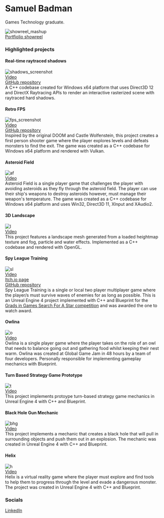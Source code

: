 # Samuel Badman
Games Technology graduate.

![showreel_mashup](https://user-images.githubusercontent.com/72559002/177298693-e6a86dbf-667d-4631-a829-0e76709fd61d.png)  
[Portfiolio showreel](https://www.youtube.com/watch?v=1e-Ch_J7K_M)

### Highlighted projects
#### Real-time raytraced shadows
![shadows_screenshot](https://user-images.githubusercontent.com/72559002/177293251-f14cd0e4-77f5-4fb9-837c-6c2064a4f161.png)  
[Video](https://youtu.be/IxytN35cD3k)  
[GitHub repository](https://github.com/samuelbadman/Raster-raytrace-hybrid-renderer)  
A C++ codebase created for Windows x64 platform that uses Direct3D 12 and DirectX Raytracing APIs to render an interactive rasterized scene with raytraced hard shadows.

#### Retro FPS
![fps_screenshot](https://user-images.githubusercontent.com/72559002/177293014-43fa308e-51ca-43b0-88fa-1a71f15e4c1c.png)  
[Video](https://youtu.be/a-uPv0uRfuM)  
[GitHub repository](https://github.com/samuelbadman/Retro-fps-vulkan)  
Inspired by the original DOOM and Castle Wolfenstein, this project creates a first person shooter game where the player explores levels and defeats monsters to find the exit. The game was created as a C++ codebase for Windows x64 platform and rendered with Vulkan.

#### Asteroid Field
![af](https://user-images.githubusercontent.com/72559002/177335119-80fd182f-1a21-4ddb-b7e4-b2237484990c.png)  
[Video](https://www.youtube.com/watch?v=Goq778xf95g)  
Asteroid Field is a single player game that challenges the player with avoiding asteroids as they fly through the asteroid field. The player can use their ship's weapons to destroy asteroids however, must manage their weapon's temperature.
The game was created as a C++ codebase for Windows x64 platform and uses Win32, Direct3D 11, XInput and XAudio2.

#### 3D Landscape
![l](https://user-images.githubusercontent.com/72559002/177336240-5a11d0f5-6164-4291-9198-e72647d2b2b6.png)  
[Video](https://www.youtube.com/watch?v=kbX84EKYkJE)  
This project features a landscape mesh generated from a loaded heightmap texture and fog, particle and water effects. Implemented as a C++ codebase and rendered with OpenGL.

#### Spy League Training
![sl](https://user-images.githubusercontent.com/72559002/177327838-c441b1c3-d7a3-44c1-bd78-bc2748cf7b27.png)  
[Video](https://www.youtube.com/watch?v=Be0gnIWC0PI)  
[Itch.io page](https://samuelbadman.itch.io/spy-league-training)  
[GitHub repository](https://github.com/samuelbadman/sfas_2021_unreal)  
Spy League Training is a single or local two player multiplayer game where the player/s must survive waves of enemies for as long as possible.
This is an Unreal Engine 4 project implemented with C++ and Blueprint for the [Grads in Games Search For A Star competition](https://gradsingames.com/game-dev-challenges/search-for-a-star/) and was awarded the one to watch award.

#### Owlina
![o](https://user-images.githubusercontent.com/72559002/177332635-086c7e73-9229-4e18-8d5f-9677ee89f9b1.png)  
[Video](https://www.youtube.com/watch?v=gzC-SGv-xO4)  
Owlina is a single player game where the player takes on the role of an owl that needs to balance going out and gathering food whilst keeping their nest warm.
Owlina was created at Global Game Jam in 48 hours by a team of four developers. Personally responsible for implementing gameplay mechanics with Blueprint.

#### Turn Based Strategy Game Prototype
![t](https://user-images.githubusercontent.com/72559002/177332959-f13f84ef-1be8-43ef-a1bc-72261b8d2ad9.png)  
[Video](https://www.youtube.com/watch?v=GAFrrKw6w0I)  
This project implements protoype turn-based strategy game mechanics in Unreal Engine 4 with C++ and Blueprint.

#### Black Hole Gun Mechanic
![bhg](https://user-images.githubusercontent.com/72559002/177332919-37342971-8048-4b59-b6a4-38d232f2e1c5.png)  
[Video](https://www.youtube.com/watch?v=WeeV51qxhM4)  
This project implements a mechanic that creates a black hole that will pull in surrounding objects and push them out in an explosion. The mechanic was created in Unreal Engine 4 with C++ and Blueprint.

#### Helix
![h](https://user-images.githubusercontent.com/72559002/177333039-5076c422-4f82-45f2-a540-ad6347434fc9.png)  
[Video](https://www.youtube.com/watch?v=MwQbkXDdyz8)  
Helix is a virtual reality game where the player must explore and find tools to help them to progress through the level and evade a dangerous monster.
The project was created in Unreal Engine 4 with C++ and Blueprint.

### Socials
[LinkedIn](https://www.linkedin.com/in/samuelbadman/)
